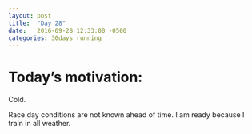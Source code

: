 ```yaml
---
layout: post
title:  "Day 28"
date:   2016-09-28 12:33:00 -0500
categories: 30days running
---
```

# Today’s motivation:

Cold. 

Race day conditions are not known ahead of time. I am ready because I train in all weather.

<amp-img width="600" height="450" alt="Day 28 - Snapped a screenshot at 5km" layout="responsive" src="{{ site.baseurl }}/img/day28.jpg "></amp-img>